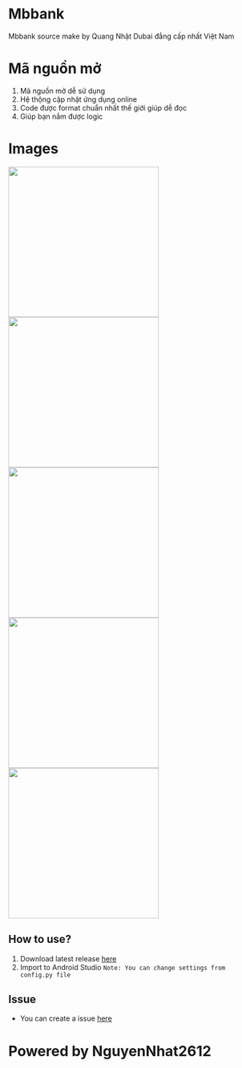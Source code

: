 # Mbbank
Mbbank source make by Quang Nhật Dubai đẳng cấp nhất Việt Nam
# Mã nguồn mở
1. Mã nguồn mở dễ sử dụng
2. Hệ thộng cập nhật ứng dụng online
3. Code được format chuẩn nhất thế giới giúp dễ đọc
4. Giúp bạn nắm được logic

# Images
<img src="Images/Screenshot_20231023-172800_MB%20Bank.png" width="300" />
<img src="Images/Screenshot_20231023-172816_MB%20Bank.png" width="300" />
<img src="Images/Screenshot_20231023-172900_MB%20Bank.png" width="300" />
<img src="Images/Screenshot_20231023-172902_MB%20Bank.png" width="300" />
<img src="Images/Screenshot_20231023-172946_MB%20Bank.png" width="300" />

## How to use?
1. Download latest release [here](https://github.com/KhanhNguyen9872/Anti-DDOS_Win/releases)
2. Import to Android Studio
`Note: You can change settings from config.py file`

## Issue
- You can create a issue [here](https://github.com/NhatNguyen2612/Mbbank/issues)

# Powered by NguyenNhat2612
